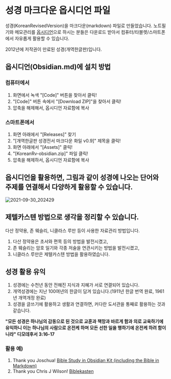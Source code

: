 # 성경 마크다운 옵시디언 파일
성경(KoreanRevisedVersion)을 마크다운(markdown) 파일로 만들었습니다. 
노트필기와 메모관리를 [옵시디언](https://Obsidian.md)으로 하시는 분들은 다운로드 받아서 컴퓨터/타블렛/스마트폰에서 자유롭게 활용할 수 있습니다. 

2012년에 저작권이 만료된 성경(개역한글판)입니다.

## 옵시디언(Obsidian.md)에 설치 방법
### 컴퓨터에서 
1. 화면에서 녹색 "[Code]" 버튼을 찾아서 클릭!
2. "[Code]" 버튼 속에서 "[Download ZIP]"을 찾아서 클릭!
3. 압축을 해제해서, 옵시디언 자료함에 복사

### 스마트폰에서
1. 화면 아래에서 "[Releases]" 찾기
2. "[개역한글판 성경전서 마크다운 화일 v0.9]" 제목을 클릭!
3. 화면 아래에서 "[Assets]" 클릭!
4. "[KoreanRv-obsidian.zip]" 파일 클릭!
5. 압축을 해제하서, 옵시디언 자료함에 복사

## 옵시디언을 활용하면, 그림과 같이 성경에 나오는 단어와 주제를 연결해서 다양하게 활용할 수 있습니다. 
![2021-09-30_202429](https://user-images.githubusercontent.com/91647320/135409730-584e530d-6d29-4fb1-8815-333978e20188.jpg)

## 제텔카스텐 방법으로 생각을 정리할 수 있습니다. 
다산 정약용, 존 웨슬리, 니클라스 루만 등이 사용한 자료관리 방법입니다. 
1. 다산 정약용은 초서와 편목 등의 방법을 발전시켰고, 
2. 존 웨슬리는 암호 일기와 각종 저술을 연관시키는 방법을 발전시켰고,
3. 니클라스 루만은 제텔카스텐 방법을 활용하였습니다. 

## 성경 활용 유익
1. 성경에는 수천년 동안 전해진 지식과 지혜가 서로 연결되어 있습니다.
2. 개역성경에는 지난 100여년의 한글이 담겨 있습니다.(1911년 한글 번역 완료, 1961년 개역개정 완료) 
4. 성경을 글쓰기에 활용하고 생활과 연결하면, 커다란 도서관을 통째로 활용하는 것과 같습니다.

**"모든 성경은 하나님의 감동으로 된 것으로 교훈과 책망과 바르게 함과 의로 교육하기에 유익하니 이는 하나님의 사람으로 온전케 하며 모든 선한 일을 행하기에 온전케 하려 함이니라"
디모데후서 3:16-17**

### 활용 예)
1. Thank you Joschua! [Bible Study in Obsidian Kit (including the Bible in Markdown)](https://forum.obsidian.md/t/bible-study-in-obsidian-kit-including-the-bible-in-markdown/12503)
2. Thank you Chris J Wilson! [Biblekasten](https://www.youtube.com/playlist?list=PLykefMsqC1neImu5aISN9ByTOKLaXgigk)
